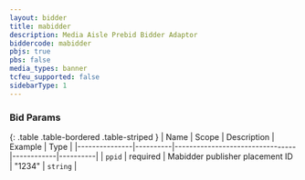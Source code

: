 ```yaml
---
layout: bidder
title: mabidder
description: Media Aisle Prebid Bidder Adaptor
biddercode: mabidder
pbjs: true
pbs: false
media_types: banner
tcfeu_supported: false
sidebarType: 1
---
```


### Bid Params

{: .table .table-bordered .table-striped }
| Name          | Scope    | Description                     | Example    | Type     |
|---------------|----------|---------------------------------|------------|----------|
| `ppid`        | required | Mabidder publisher placement ID | "1234"     | `string` |

